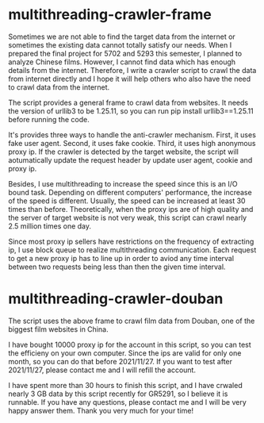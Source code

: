 # multithreading-crawler-frame

Sometimes we are not able to find the target data from the internet or sometimes the existing data cannot totally satisfy our needs. When I prepared the final project for 5702 and 5293 this semester, I planned to analyze Chinese films. However, I cannot find data which has enough details from the internet. Therefore, I write a crawler script to crawl the data from internet directly and I hope it will help others who also have the need to crawl data from the internet.

The script provides a general frame to crawl data from websites. It needs the version of urllib3 to be 1.25.11, so you can run pip install urllib3==1.25.11 before running the code.

It's provides three ways to handle the anti-crawler mechanism.
First, it uses fake user agent. 
Second, it uses fake cookie.
Third, it uses high anonymous proxy ip.
If the crawler is detected by the target website, the script will aotumatically update the request header by update user agent, cookie and proxy ip.

Besides, I use multithreading to increase the speed since this is an I/O bound task. Depending on different computers' performance, the increase of the speed is different. Usually, the speed can be increased at least 30 times than before. Theoretically, when the proxy ips are of high quality and the server of target website is not very weak, this script can crawl nearly 2.5 million times one day.

Since most proxy ip sellers have restrictions on the frequency of extracting ip, I use block queue to realize multithreading communication. Each request to get a new proxy ip has to line up in order to aviod any time interval between two requests being less than then the given time interval.

# multithreading-crawler-douban

The script uses the above frame to crawl film data from Douban, one of the biggest film websites in China.

I have bought 10000 proxy ip for the account in this script, so you can test the efficieny on your own computer. Since the ips are valid for only one month, so you can do that before 2021/11/27. If you want to test after 2021/11/27, please contact me and I will refill the account. 

I have spent more than 30 hours to finish this script, and I have crwaled nearly 3 GB data by this script recently for GR5291, so I believe it is runnable. If you have any questions, please contact me and I will be very happy answer them. Thank you very much for your time!



